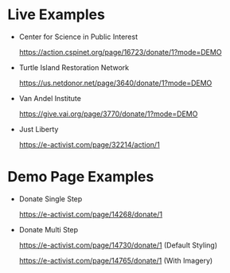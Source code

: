 # Live Examples
- Center for Science in Public Interest

     https://action.cspinet.org/page/16723/donate/1?mode=DEMO

- Turtle Island Restoration Network

     https://us.netdonor.net/page/3640/donate/1?mode=DEMO
     
- Van Andel Institute

     https://give.vai.org/page/3770/donate/1?mode=DEMO
 
- Just Liberty

     https://e-activist.com/page/32214/action/1

# Demo Page Examples
- Donate Single Step

     https://e-activist.com/page/14268/donate/1
     
- Donate Multi Step

     https://e-activist.com/page/14730/donate/1 (Default Styling)
     
     https://e-activist.com/page/14765/donate/1 (With Imagery)
